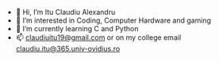 - 👋 Hi, I’m Itu Claudiu Alexandru
- 👀 I’m interested in Coding, Computer Hardware and gaming
- 🌱 I’m currently learning C and Python
- 📫 claudiuitu19@gmail.com or on my college email claudiu.itu@365.univ-ovidius.ro
